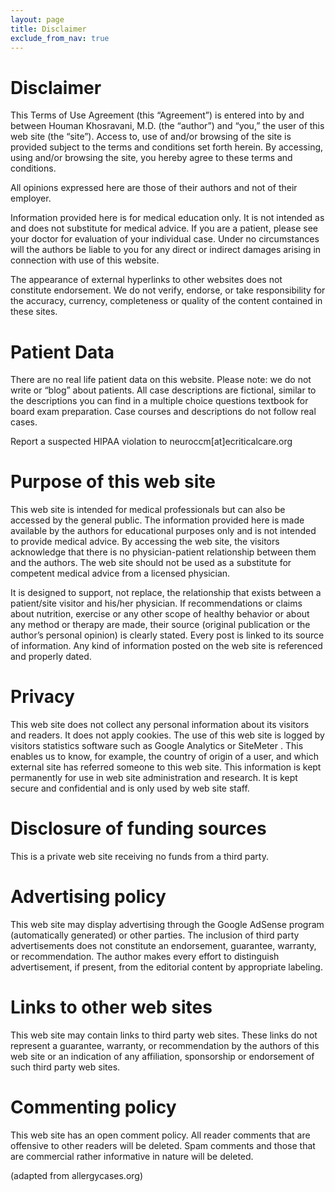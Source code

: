 ```yaml
---
layout: page
title: Disclaimer
exclude_from_nav: true
---
```


# Disclaimer

This Terms of Use Agreement (this “Agreement”) is entered into by and between Houman Khosravani, M.D. (the “author”) and “you,” the user of this web site (the “site”). Access to, use of and/or browsing of the site is provided subject to the terms and conditions set forth herein. By accessing, using and/or browsing the site, you hereby agree to these terms and conditions.

All opinions expressed here are those of their authors and not of their employer.

Information provided here is for medical education only. It is not intended as and does not substitute for medical advice. If you are a patient, please see your doctor for evaluation of your individual case. Under no circumstances will the authors be liable to you for any direct or indirect damages arising in connection with use of this website.

The appearance of external hyperlinks to other websites does not constitute endorsement. We do not verify, endorse, or take responsibility for the accuracy, currency, completeness or quality of the content contained in these sites.

# Patient Data

There are no real life patient data on this website. Please note: we do not write or “blog” about patients. All case descriptions are fictional, similar to the descriptions you can find in a multiple choice questions textbook for board exam preparation. Case courses and descriptions do not follow real cases.

Report a suspected HIPAA violation to neuroccm[at]ecriticalcare.org

# Purpose of this web site

This web site is intended for medical professionals but can also be accessed by the general public. The information provided here is made available by the authors for educational purposes only and is not intended to provide medical advice. By accessing the web site, the visitors acknowledge that there is no physician-patient relationship between them and the authors. The web site should not be used as a substitute for competent medical advice from a licensed physician.

It is designed to support, not replace, the relationship that exists between a patient/site visitor and his/her physician. If recommendations or claims about nutrition, exercise or any other scope of healthy behavior or about any method or therapy are made, their source (original publication or the author’s personal opinion) is clearly stated. Every post is linked to its source of information. Any kind of information posted on the web site is referenced and properly dated.

# Privacy

This web site does not collect any personal information about its visitors and readers. It does not apply cookies. The use of this web site is logged by visitors statistics software such as Google Analytics or SiteMeter . This enables us to know, for example, the country of origin of a user, and which external site has referred someone to this web site. This information is kept permanently for use in web site administration and research. It is kept secure and confidential and is only used by web site staff.

# Disclosure of funding sources

This is a private web site receiving no funds from a third party.

# Advertising policy

This web site may display advertising through the Google AdSense program (automatically generated) or other parties. The inclusion of third party advertisements does not constitute an endorsement, guarantee, warranty, or recommendation. The author makes every effort to distinguish advertisement, if present, from the editorial content by appropriate labeling.

# Links to other web sites

This web site may contain links to third party web sites. These links do not represent a guarantee, warranty, or recommendation by the authors of this web site or an indication of any affiliation, sponsorship or endorsement of such third party web sites.

# Commenting policy

This web site has an open comment policy. All reader comments that are offensive to other readers will be deleted. Spam comments and those that are commercial rather informative in nature will be deleted.

(adapted from allergycases.org)
